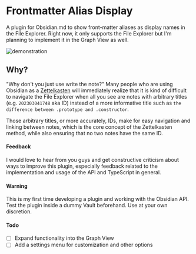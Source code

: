 # Frontmatter Alias Display
A plugin for Obsidian.md to show front-matter aliases as display names in the File Explorer. Right now, it only supports the File Explorer but I'm planning to implement it in the Graph View as well.

![demonstration](vscode-local:/frontmatter-alias-display.gif)

## Why?
"Why don't you just use write the note?" 
Many people who are using Obsidian as a [Zettelkasten](https://zettelkasten.de/) will immediately realize that it is kind of difficult to navigate the File Explorer when all you see are notes with arbitrary titles (e.g. `202303041748` aka ID) instead of a more informative title such as `the difference between .prototype and .constructor`.

Those arbitrary titles, or more accurately, IDs, make for easy navigation and linking between notes, which is the core concept of the Zettelkasten method, while also ensuring that no two notes have the same ID.

#### Feedback
I would love to hear from you guys and get constructive criticism about ways to improve this plugin, especially feedback related to the implementation and usage of the API and TypeScript in general.

#### Warning
This is my first time developing a plugin and working with the Obsidian API. Test the plugin inside a dummy Vault beforehand. Use at your own discretion.

#### Todo
- [ ] Expand functionality into the Graph View
- [ ] Add a settings menu for customization and other options
